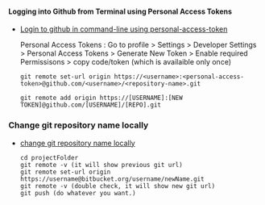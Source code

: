 
#### Logging into Github from Terminal using Personal Access Tokens

- [Login to github in command-line using personal-access-token](https://stackoverflow.com/questions/66231282/how-to-add-github-personal-access-token-to-visual-studio-code)

  Personal Access Tokens : Go to profile > Settings > Developer Settings > Personal Access Tokens > Generate New Token > Enable required Permissisons > copy code/token (which is availaible only once)

  ```
  git remote set-url origin https://<username>:<personal-access-token>@github.com/<username>/<repository-name>.git
  ```

  ```
  git remote add origin https://[USERNAME]:[NEW TOKEN]@github.com/[USERNAME]/[REPO].git
  ```


### Change git repository name locally
- [change git repository name locally](https://www.codepoc.io/blog/git/5617/change-git-repository-name-locally)

  ```
  cd projectFolder
  git remote -v (it will show previous git url)
  git remote set-url origin https://username@bitbucket.org/username/newName.git
  git remote -v (double check, it will show new git url)
  git push (do whatever you want.)
  ```